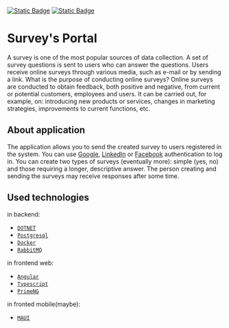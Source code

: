 [![Static Badge](https://img.shields.io/badge/100%20Commits-green?style=for-the-badge&label=The%20project%20participates%20in&link=right%2Fhttps%3A%2F%2F100commitow.pl)](https://100commitow.pl)
[![Static Badge](https://img.shields.io/badge/MIT-orange?style=for-the-badge&label=License)](https://github.com/KarolMaliglowka/SurveysPortal/blob/master/License)

# Survey's Portal

A survey is one of the most popular sources of data collection. A set of survey questions is sent to users who can answer the questions. Users receive online surveys through various media, such as e-mail or by sending a link.
What is the purpose of conducting online surveys? Online surveys are conducted to obtain feedback, both positive and negative, from current or potential customers, employees and users.
It can be carried out, for example, on: introducing new products or services, changes in marketing strategies, improvements to current functions, etc.

## About application
The application allows you to send the created survey to users registered in the system. You can use [Google](http://google.pl), [LinkedIn](https://linkedin.com) or [Facebook](https://facebook.com) authentication to log in. You can create two types of surveys (eventually more): simple (yes, no) and those requiring a longer, descriptive answer. The person creating and sending the surveys may receive responses after some time.

## Used technologies

in backend:
- [`DOTNET`](https://dotnet.microsoft.com/en-us/)
- [`Postgresql`](https://www.postgresql.org.pl/)
- [`Docker`](https://www.docker.com/)
- [`RabbitMQ`](https://www.rabbitmq.com/)

in frontend web:
- [`Angular`](https://angular.io/)
- [`Typescript`](https://www.typescriptlang.org/)
- [`PrimeNG`](https://primeng.org/)

in fronted mobile(maybe):

- [`MAUI`](https://dotnet.microsoft.com/en-us/apps/maui)
